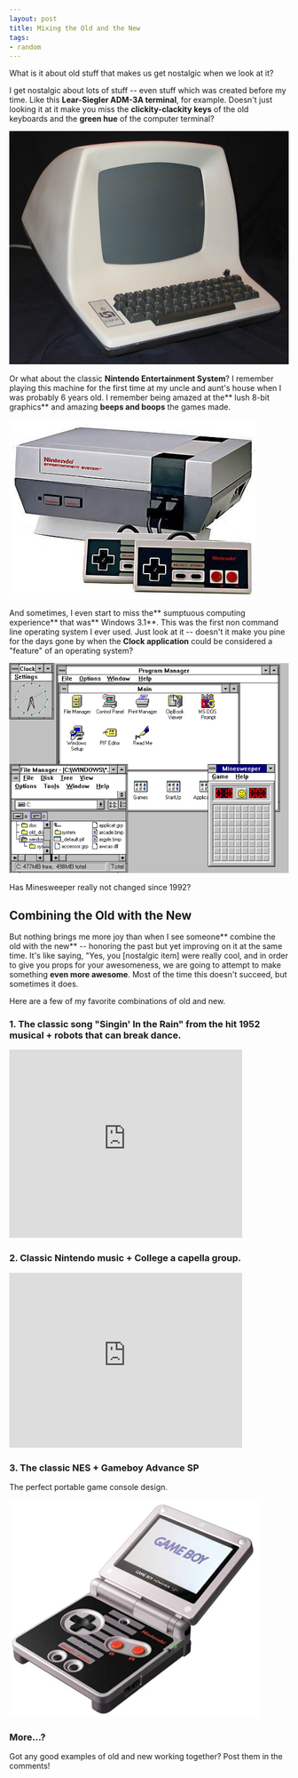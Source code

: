 ```yaml
---
layout: post
title: Mixing the Old and the New
tags:
- random
---
```


What is it about old stuff that makes us get nostalgic when we look at it?

I get nostalgic about lots of stuff -- even stuff which was created before my time. Like this **Lear-Siegler ADM-3A terminal**, for example. Doesn't just looking it at it make you miss the **clickity-clackity keys** of the old keyboards and the **green hue** of the computer terminal?

![Lear Siegler ADM3A System](/images/adm3a.jpg)

Or what about the classic **Nintendo Entertainment System**? I remember playing this machine for the first time at my uncle and aunt's house when I was probably 6 years old. I remember being amazed at the** lush 8-bit graphics** and amazing **beeps and boops** the games made.

![Nintendo Entertainment System (NES)](/images/nes-console.jpg)

And sometimes, I even start to miss the** sumptuous computing experience** that was** Windows 3.1**. This was the first non command line operating system I ever used. Just look at it -- doesn't it make you pine for the days gone by when the **Clock application** could be considered a "feature" of an operating system?

![Windows 3.11 Workspace](/images/windows-3.11.png)

Has Minesweeper really not changed since 1992?

## Combining the Old with the New

But nothing brings me more joy than when I see someone** combine the old with the new** -- honoring the past but yet improving on it at the same time. It's like saying, "Yes, you [nostalgic item] were really cool, and in order to give you props for your awesomeness, we are going to attempt to make something **even more awesome**. Most of the time this doesn't succeed, but sometimes it does.

Here are a few of my favorite combinations of old and new.

### 1. The classic song "Singin' In the Rain" from the hit 1952 musical + robots that can break dance.

<object classid="clsid:d27cdb6e-ae6d-11cf-96b8-444553540000" width="420" height="339" codebase="http://download.macromedia.com/pub/shockwave/cabs/flash/swflash.cab#version=6,0,40,0"><param name="allowFullScreen" value="true" /><param name="allowScriptAccess" value="always" /><param name="src" value="http://www.dailymotion.com/swf/x1xoa8" /><param name="allowfullscreen" value="true" /><embed type="application/x-shockwave-flash" width="420" height="339" src="http://www.dailymotion.com/swf/x1xoa8" allowscriptaccess="always" allowfullscreen="true"></embed></object>

### 2. Classic Nintendo music + College a capella group.

<iframe width="420" height="315" src="http://www.youtube.com/embed/TSBIAGCulDw" frameborder="0" allowfullscreen></iframe>

### 3. The classic NES + Gameboy Advance SP

The perfect portable game console design.

![Gameboy Advance SP NES Classic](/images/gba-sp-nes-classic.jpg)

### More...?

Got any good examples of old and new working together? Post them in the comments!